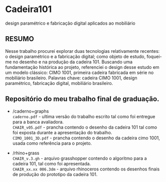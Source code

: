 # Cadeira101
design paramétrico e fabricação digital aplicados ao mobiliário

## RESUMO
Nesse trabalho procurei explorar duas tecnologias relativamente recentes: o design paramétrico e a fabricação digital; como objeto de estudo, foquei-me no desenho e na produção da cadeira 101. Buscando uma fundamentação histórica ao projeto, referenciei o design desse estudo em um modelo clássico: CIMO 1001, primeira cadeira fabricada em série no mobiliário brasileiro.
Palavras chave: cadeira CIMO 1001, design paramétrico, fabricação digital, mobiliário brasileiro.

## Repositório do meu trabalho final de graduação.
- /caderno+graphs  
`caderno.pdf` - ultima versão do trabalho escrito tal como foi entregue para a banca avaliadora.  
`CHAIR_v05.pdf` - prancha contendo o desenho da cadeira 101 tal como foi exposta durante a apresentação do trabalho.  
`CIMO_1001_3D.pdf` -  prancha contendo o desenho da cadeira cimo 1001, usada como referência para o projeto.  
  
- /rhino+grass  
  `CHAIR_v.3.gh` - arquivo grasshopper contendo o algoritmo para a cadeira 101, tal como foi apresentada.  
  `CHAIR_xx.xx 006.3dm` - arquivo rhinoceros contendo os desenhos finais de produção do prototipo da cadeira 101.

